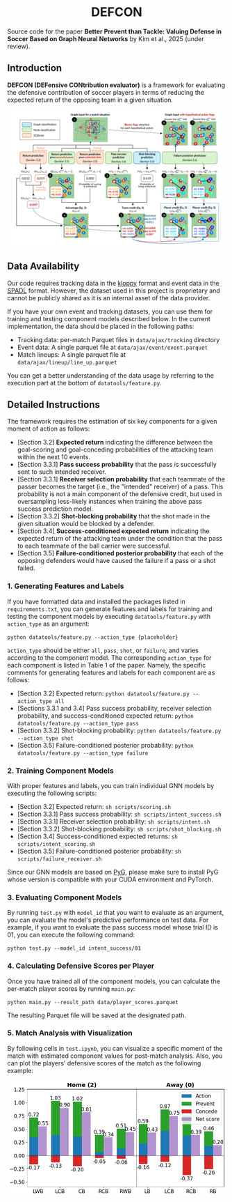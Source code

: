 <div align="center">
	<h1>
		DEFCON
	</h1>
</div>

Source code for the paper **Better Prevent than Tackle: Valuing Defense in Soccer Based on Graph Neural Networks** by Kim et al., 2025 (under review).

## Introduction
**DEFCON (DEFensive CONtribution evaluator)** is a framework for evaluating the defensive contribution of soccer players in terms of reducing the expected return of the opposing team in a given situation.

![main](img/main.png)<br>


## Data Availability
Our code requires tracking data in the [kloppy](https://kloppy.pysport.org) format and event data in the [SPADL](https://socceraction.readthedocs.io/en/latest/documentation/spadl/spadl.html) format. However, the dataset used in this project is proprietary and cannot be publicly shared as it is an internal asset of the data provider.

If you have your own event and tracking datasets, you can use them for training and testing component models described below. In the current implementation, the data should be placed in the following paths:
- Tracking data: per-match Parquet files in `data/ajax/tracking` directory
- Event data: A single parquet file at `data/ajax/event/event.parquet`
- Match lineups: A single parquet file at `data/ajax/lineup/line_up.parquet`

You can get a better understanding of the data usage by referring to the execution part at the bottom of `datatools/feature.py`.

## Detailed Instructions
The framework requires the estimation of six key components for a given moment of action as follows:
- [Section 3.2] **Expected return** indicating the difference between the goal-scoring and goal-conceding probabilities of the attacking team within the next 10 events.
- [Section 3.3.1] **Pass success probability** that the pass is successfully sent to such intended receiver.
- [Section 3.3.1] **Receiver selection probability** that each teammate of the passer becomes the target (i.e., the "intended" receiver) of a pass. This probability is not a main component of the defensive credit, but used in oversampling less-likely instances when training the above pass success prediction model.
- [Section 3.3.2] **Shot-blocking probability** that the shot made in the given situation would be blocked by a defender.
- [Section 3.4] **Success-conditioned expected return** indicating the expected return of the attacking team under the condition that the pass to each teammate of the ball carrier were successful.
- [Section 3.5] **Failure-conditioned posterior probability** that each of the opposing defenders would have caused the failure if a pass or a shot failed.

### 1. Generating Features and Labels
If you have formatted data and installed the packages listed in `requirements.txt`, you can generate features and labels for training and testing the component models by executing `datatools/feature.py` with `action_type` as an argument:
```
python datatools/feature.py --action_type {placeholder}
```
`action_type` should be either `all`, `pass`, `shot`, or `failure`, and varies according to the component model. The corresponding `action_type` for each component is listed in Table 1 of the paper. Namely, the specific comments for generating features and labels for each component are as follows:
- [Section 3.2] Expected return: `python datatools/feature.py --action_type all`
- [Sections 3.3.1 and 3.4] Pass success probability, receiver selection probability, and success-conditioned expected return: `python datatools/feature.py --action_type pass`
- [Section 3.3.2] Shot-blocking probability: `python datatools/feature.py --action_type shot`
- [Section 3.5] Failure-conditioned posterior probability: `python datatools/feature.py --action_type failure`

### 2. Training Component Models
With proper features and labels, you can train individual GNN models by executing the following scripts:
- [Section 3.2] Expected return: `sh scripts/scoring.sh`
- [Section 3.3.1] Pass success probability: `sh scripts/intent_success.sh`
- [Section 3.3.1] Receiver selection probability: `sh scripts/intent.sh`
- [Section 3.3.2] Shot-blocking probability: `sh scripts/shot_blocking.sh`
- [Section 3.4] Success-conditioned expected returns: `sh scripts/intent_scoring.sh`
- [Section 3.5] Failure-conditioned posterior probability: `sh scripts/failure_receiver.sh`

Since our GNN models are based on [PyG](https://www.pyg.org), please make sure to install PyG whose version is compatible with your CUDA environment and PyTorch.

### 3. Evaluating Component Models
By running `test.py` with `model_id` that you want to evaluate as an argument, you can evaluate the model's predictive performance on test data. For example, if you want to evaluate the pass success model whose trial ID is 01, you can execute the following command:
```
python test.py --model_id intent_success/01
```

### 4. Calculating Defensive Scores per Player
Once you have trained all of the component models, you can calculate the per-match player scores by running `main.py`:
```
python main.py --result_path data/player_scores.parquet
```
The resulting Parquet file will be saved at the designated path.

### 5. Match Analysis with Visualization
By following cells in `test.ipynb`, you can visualize a specific moment of the match with estimated component values for post-match analysis. Also, you can plot the players' defensive scores of the match as the following example:

![score_plot](img/score_plot.png)<br>


